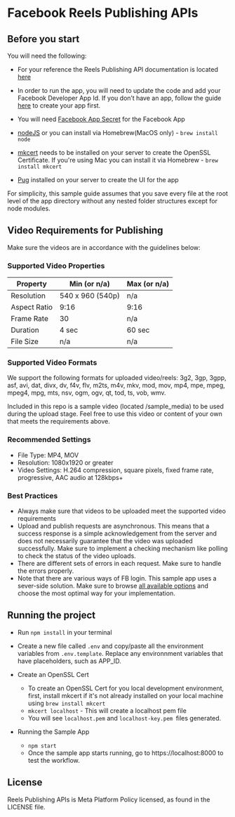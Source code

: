 # Facebook Reels Publishing APIs

## Before you start

You will need the following:

* For your reference the Reels Publishing API documentation is located [here](https://developers.facebook.com/docs/video-api/guides/reels-publishing)

* In order to run the app, you will need to update the code and add your Facebook Developer App Id. If you don’t have an app, follow the guide [here](https://developers.facebook.com/docs/development/) to create your app first.

* You will need [Facebook App Secret](https://developers.facebook.com/docs/development/create-an-app/app-dashboard/basic-settings#app-secret) for the Facebook App

* [nodeJS](https://nodejs.org/en/download/) or you can install via Homebrew(MacOS only) - `brew install node`

* [mkcert](https://mkcert.org/) needs to be installed on your server to create the OpenSSL Certificate. If you're using Mac you can install it via Homebrew - `brew install mkcert`

* [Pug](https://pugjs.org/api/getting-started.html) installed on your server to create the UI for the app

For simplicity, this sample guide assumes that you save every file at the root level of the app directory without any nested folder structures except for node modules.

## Video Requirements for Publishing
Make sure the videos are in accordance with the guidelines below:

### Supported Video Properties
|   Property        |   Min (or n/a)    |   Max (or n/a)    |
|   ---------       |   -----------     |   ------------    |
|   Resolution      |   540 x 960 (540p)|       n/a         |
|   Aspect Ratio    |   9:16            |       9:16        |
|   Frame Rate      |   30              |       n/a         |
|   Duration        |   4 sec           |       60 sec      |
|   File Size       |   n/a             |       n/a         |

### Supported Video Formats
We support the following formats for uploaded video/reels: 3g2, 3gp, 3gpp, asf, avi, dat, divx, dv, f4v, flv, m2ts, m4v, mkv, mod, mov, mp4, mpe, mpeg, mpeg4, mpg, mts, nsv, ogm, ogv, qt, tod, ts, vob, wmv.

Included in this repo is a sample video (located /sample_media) to be used during the upload stage. Feel free to use this video or content of your own that meets the requirements above.

### Recommended Settings
* File Type: MP4, MOV
* Resolution: 1080x1920 or greater
* Video Settings: H.264 compression, square pixels, fixed frame rate, progressive, AAC audio at 128kbps+

### Best Practices
* Always make sure that videos to be uploaded meet the supported video requirements
* Upload and publish requests are asynchronous. This means that a success response is a simple acknowledgement from the server and does not necessarily guarantee that the video was uploaded successfully. Make sure to implement a checking mechanism like polling to check the status of the video uploads.
* There are different sets of errors in each request. Make sure to handle the errors properly.
* Note that there are various ways of FB login. This sample app uses a sever-side solution. Make sure to browse [all available options](https://developers.facebook.com/docs/facebook-login/overview) and choose the most optimal way for your implementation.

## Running the project

* Run `npm install` in your terminal
* Create a new file called `.env` and copy/paste all the environment variables from `.env.template`. Replace any environnment variables that have placeholders, such as APP_ID.

* Create an OpenSSL Cert
    * To create an OpenSSL Cert for you local development environment, first, install mkcert if it's not already installed on your local machine using `brew install mkcert`
    * `mkcert localhost` - This will create a localhost pem file
    * You will see `localhost.pem` and `localhost-key.pem `files generated.

* Running the Sample App
    * `npm start`
    * Once the sample app starts running, go to https://localhost:8000 to test the workflow.

## License
Reels Publishing APIs is Meta Platform Policy licensed, as found in the LICENSE file.
